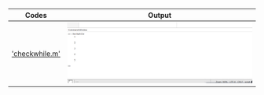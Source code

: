 | Codes | Output |
|-------|--------|
|['checkwhile.m'](./codes/checkwhile.m)|![checkwhile.png](./Output/checkwhile.png)|
